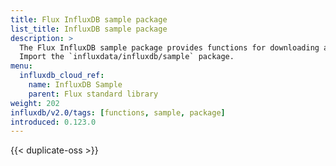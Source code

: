 ```yaml
---
title: Flux InfluxDB sample package
list_title: InfluxDB sample package
description: >
  The Flux InfluxDB sample package provides functions for downloading and outputting InfluxDB data sample.
  Import the `influxdata/influxdb/sample` package.
menu:
  influxdb_cloud_ref:
    name: InfluxDB Sample
    parent: Flux standard library
weight: 202
influxdb/v2.0/tags: [functions, sample, package]
introduced: 0.123.0
---
```


{{< duplicate-oss >}}
